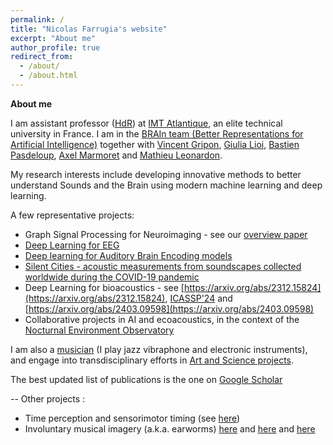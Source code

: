 ```yaml
---
permalink: /
title: "Nicolas Farrugia's website"
excerpt: "About me"
author_profile: true
redirect_from: 
  - /about/
  - /about.html
---
```


**About me**

I am assistant professor ([HdR](https://www.youtube.com/watch?v=2qEmb2P4za0&ab_channel=Br.A.In.)) at [IMT Atlantique](https://www.imt-atlantique.fr/en), an elite technical university in France. I am in the [BRAIn team (Better Representations for Artificial Intelligence)](https://www.imt-atlantique.fr/en/research-innovation/teams/brain) together with [Vincent Gripon](http://vincent-gripon.com/?l=en&p1=1&), [Giulia Lioi](https://scholar.google.com/citations?user=mx2AqLYAAAAJ&hl=en), [Bastien Pasdeloup](https://scholar.google.fr/citations?user=dKOgoG4AAAAJ&hl=fr), [Axel Marmoret](https://ax-le.github.io/) and [Mathieu Leonardon](https://www.mathieuleonardon.com/). 

My research interests include developing innovative methods to better understand Sounds and the Brain using modern machine learning and deep learning. 

A few representative projects:
- Graph Signal Processing for Neuroimaging - see our [overview paper](https://direct.mit.edu/netn/article/5/2/322/97544/Gradients-of-connectivity-as-graph-Fourier-bases)
- [Deep Learning for EEG](https://arxiv.org/abs/2309.07159)
- [Deep learning for Auditory Brain Encoding models](https://www.biorxiv.org/content/10.1101/2023.09.06.556533v2)
- [Silent Cities - acoustic measurements from soundscapes collected worldwide during the COVID-19 pandemic](https://osf.io/h285u/)
- Deep Learning for bioacoustics - see [https://arxiv.org/abs/2312.15824](https://arxiv.org/abs/2312.15824), [ICASSP'24](https://ieeexplore.ieee.org/abstract/document/10248130) and [https://arxiv.org/abs/2403.09598](https://arxiv.org/abs/2403.09598)
- Collaborative projects in AI and ecoacoustics, in the context of the [Nocturnal Environment Observatory](https://observatoire-environnement-nocturne.cnrs.fr/en/presentation/)

I am also a [musician](https://nicofarr.github.io/music/) (I play jazz vibraphone and electronic instruments), and engage into transdisciplinary efforts in [Art and Science projects](https://nicofarr.github.io/artscience/).

The best updated list of publications is the one on [Google Scholar](https://scholar.google.com/citations?hl=fr&user=IO4nLK4AAAAJ&view_op=list_works)

--
Other projects : 
- Time perception and sensorimotor timing (see [here](https://link.springer.com/article/10.3758/s13428-016-0773-6))
- Involuntary musical imagery (a.k.a. earworms) [here](https://nicofarr.github.io/publication/2015-01-01-Tunes-stuck-in-your-brain-The-frequency-and-affective-evaluation-of-involuntary-musical-imagery-correlate-with-cortical-structure) and [here](https://nicofarr.github.io/publication/2015-01-01-The-speed-of-our-mental-soundtracks-Tracking-the-tempo-of-involuntary-musical-imagery-in-everyday-life) and [here](https://nicofarr.github.io/publication/2015-01-01-The-speed-of-our-mental-soundtracks-Tracking-the-tempo-of-involuntary-musical-imagery-in-everyday-life)